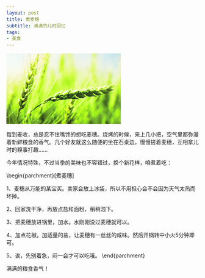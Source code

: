 ```yaml
---
layout: post
title: 煮麦穗 
subtitle: 满满的儿时回忆
tags:
- 美食
---
```


![](/img/maisui_aimeili119901.jpg)

每到麦收，总是忍不住嘴馋的想吃麦穗。烧烤的时候，来上几小把，空气里都弥漫着新鲜粮食的香气。几个好友就这么随便的坐在石桌边，慢慢搓着麦穗，互相拿儿时的糗事打趣……

今年情况特殊，不过当季的美味也不容错过，换个新花样，咱煮着吃：

\begin{parchment}[煮麦穗]

1、麦穗从万能的某宝买。卖家会放上冰袋，所以不用担心会不会因为天气太热而坏掉。

2、回家洗干净，再放点盐和面粉，稍稍泡下。

3、把麦穗放进锅里，加水。水刚刚没过麦穗就可以。

4、加点花椒，加适量的盐，让麦穗有一丝丝的咸味。然后开锅转中小火5分钟即可。

5、诶，先别着急，闷一会才可以吃哦。
\end{parchment}

满满的粮食香气！




